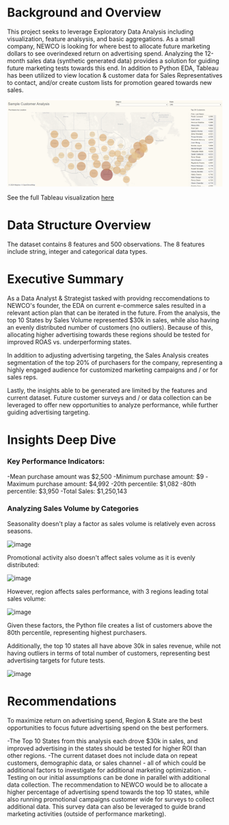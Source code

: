 # Background and Overview

This project seeks to leverage Exploratory Data Analysis including visualization, feature analsysis, and basic aggregations. As a small company, NEWCO is looking for where best to allocate future marketing dollars to see overindexed return on advertising spend. Analyzing the 12-month sales data (synthetic generated data) provides a solution for guiding future marketing tests towards this end. In addition to Python EDA, Tableau has been utilized to view location & customer data for Sales Representatives to contact, and/or create custom lists for promotion geared towards new sales.  

![Visualization of Key Insights in Tableau](/images/GeoMap_SalesAnalysis.png) 

See the full Tableau visualization [here](https://public.tableau.com/app/profile/kevin.bates3947/viz/SampleCustomerAnalysis_17175511318920/Dashboard)

# Data Structure Overview
The dataset contains 8 features and 500 observations. The 8 features include string, integer and categorical data types. 

# Executive Summary 
As a Data Analyst & Strategist tasked with providng reccomendations to NEWCO's founder, the EDA on current e-commerce sales resulted in a relevant action plan that can be iterated in the future. From the analysis, the top 10 States by Sales Volume represented $30k in sales, while also having an evenly distributed number of customers (no outliers). Because of this, allocating higher advertising towards these regions should be tested for improved ROAS vs. underperforming states. 

In addition to adjusting advertising targeting, the Sales Analysis creates segmentation of the top 20% of purchasers for the company, representing a highly engaged audience for customized marketing campaigns and / or for sales reps. 

Lastly, the insights able to be generated are limited by the features and current dataset. Future customer surveys and / or data collection can be leveraged to offer new opportunities to analyze performance, while further guiding advertising targeting. 

# Insights Deep Dive

### Key Performance Indicators: 
-Mean purchase amount was $2,500
-Minimum purchase amount: $9
-Maximum purchase amount: $4,992
-20th percentile: $1,082
-80th percentile: $3,950
-Total Sales: $1,250,143

### Analyzing Sales Volume by Categories
Seasonality doesn't play a factor as sales volume is relatively even across seasons.

![image](/images/seasons)

Promotional activity also doesn't affect sales volume as it is evenly distributed: 

![image](/images/promotions)

However, region affects sales performance, with 3 regions leading total sales volume: 

![image](/images/regions)

Given these factors, the Python file creates a list of customers above the 80th percentile, representing highest purchasers. 

Additionally, the top 10 states all have above 30k in sales revenue, while not having outliers in terms of total number of customers, representing best advertising targets for future tests. 

![image](/images/top10)

# Recommendations

To maximize return on advertising spend, Region & State are the best opportunities to focus future advertising spend on the best performers. 

-The Top 10 States from this analysis each drove $30k in sales, and improved advertising in the states should be tested for higher ROI than other regions. 
-The current dataset does not include data on repeat customers, demographic data, or sales channel - all of which could be additional factors to investigate for additional marketing optimization. 
-Testing on our initial assumptions can be done in parallel with additional data collection. The recommendation to NEWCO would be to allocate a higher percentage of advertising spend towards the top 10 states, while also running promotional campaigns customer wide for surveys to collect additional data. This survey data can also be leveraged to guide brand marketing activities (outside of performance marketing). 
